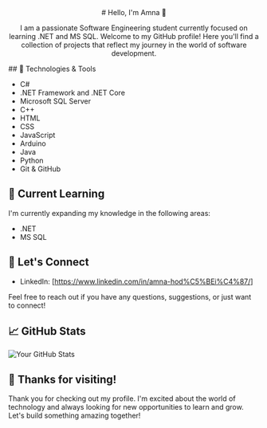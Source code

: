 

<!--
**El-DriMa/El-DriMa** is a ✨ _special_ ✨ repository because its `README.md` (this file) appears on your GitHub profile.

Here are some ideas to get you started:

- 🔭 I’m currently working on ...
- 🌱 I’m currently learning ...
- 👯 I’m looking to collaborate on ...
- 🤔 I’m looking for help with ...
- 💬 Ask me about ...
- 📫 How to reach me: ...
- 😄 Pronouns: ...
- ⚡ Fun fact: ...
-->

<div align="center"> # Hello, I'm Amna 👋

I am a passionate Software Engineering student currently focused on learning .NET and MS SQL. 
Welcome to my GitHub profile!
Here you'll find a collection of projects that reflect my journey in the world of software development.

</div>
## 🔧 Technologies & Tools

- C#
- .NET Framework and .NET Core
- Microsoft SQL Server
- C++
- HTML
- CSS
- JavaScript
- Arduino
- Java
- Python
- Git & GitHub

## 🌱 Current Learning

I'm currently expanding my knowledge in the following areas:

- .NET
- MS SQL

## 💬 Let's Connect

- LinkedIn: [https://www.linkedin.com/in/amna-hod%C5%BEi%C4%87/]

Feel free to reach out if you have any questions, suggestions, or just want to connect!

## 📈 GitHub Stats

![Your GitHub Stats](https://github-readme-stats.vercel.app/api?username=El-DriMa&show_icons=true&theme=radical)

## 🎉 Thanks for visiting!

Thank you for checking out my profile. 
I'm excited about the world of technology and always looking for new opportunities to learn and grow. Let's build something amazing together!


